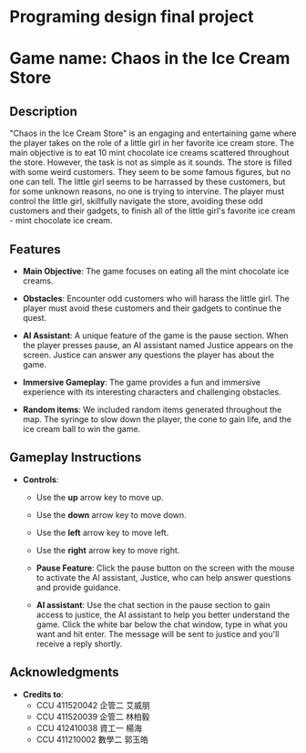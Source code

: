 # Programing design final project

# Game name: Chaos in the Ice Cream Store

## Description

"Chaos in the Ice Cream Store" is an engaging and entertaining game where the player takes on the role of a little girl in her favorite ice cream store. The main objective is to eat 10 mint chocolate ice creams scattered throughout the store. However, the task is not as simple as it sounds. The store is filled with some weird customers. They seem to be some famous figures, but no one can tell. The little girl seems to be harrassed by these customers, but for some unknown reasons, no one is trying to intervine. The player must control the little girl, skillfully navigate the store, avoiding these odd customers and their gadgets, to finish all of the little girl's favorite ice cream - mint chocolate ice cream.

## Features

- **Main Objective**: The game focuses on eating all the mint chocolate ice creams.

- **Obstacles**: Encounter odd customers who will harass the little girl. The player must avoid these customers and their gadgets to continue the quest.

- **AI Assistant**: A unique feature of the game is the pause section. When the player presses pause, an AI assistant named Justice appears on the screen. Justice can answer any questions the player has about the game.

- **Immersive Gameplay**: The game provides a fun and immersive experience with its interesting characters and challenging obstacles.

- **Random items**: We included random items generated throughout the map. The syringe to slow down the player, the cone to gain life, and the ice cream ball to win the game.

## Gameplay Instructions

- **Controls**: 
  - Use the **up** arrow key to move up.

  - Use the **down** arrow key to move down.

  - Use the **left** arrow key to move left.

  - Use the **right** arrow key to move right.

  - **Pause Feature**: Click the pause button on the screen with the mouse to activate the AI assistant, Justice, who can help answer questions and provide guidance.

  - **AI assistant**: Use the chat section in the pause section to gain access to justice, the AI assistant to help you better understand the game. Click the white bar below the chat window, type in what you want and hit enter. The message will be sent to justice and you'll receive a reply shortly.

## Acknowledgments
- **Credits to**: 
  - CCU 411520042 企管二 艾威朋
  - CCU 411520039 企管二 林柏毅
  - CCU 412410038 資工一 楊海
  - CCU 411210002 數學二 郭玉皓
